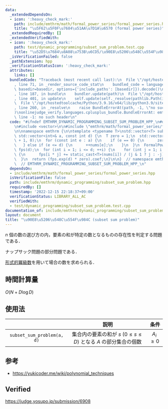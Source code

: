 ```yaml
---
data:
  _extendedDependsOn:
  - icon: ':heavy_check_mark:'
    path: include/emthrm/math/formal_power_series/formal_power_series.hpp
    title: "\u5F62\u5F0F\u7684\u51AA\u7D1A\u6570 (formal power series)"
  _extendedRequiredBy: []
  _extendedVerifiedWith:
  - icon: ':heavy_check_mark:'
    path: test/dynamic_programming/subset_sum_problem.test.cpp
    title: "\u52D5\u7684\u8A08\u753B\u6CD5/\u90E8\u5206\u548C\u554F\u984C"
  _isVerificationFailed: false
  _pathExtension: hpp
  _verificationStatusIcon: ':heavy_check_mark:'
  attributes:
    links: []
  bundledCode: "Traceback (most recent call last):\n  File \"/opt/hostedtoolcache/Python/3.9.16/x64/lib/python3.9/site-packages/onlinejudge_verify/documentation/build.py\"\
    , line 71, in _render_source_code_stat\n    bundled_code = language.bundle(stat.path,\
    \ basedir=basedir, options={'include_paths': [basedir]}).decode()\n  File \"/opt/hostedtoolcache/Python/3.9.16/x64/lib/python3.9/site-packages/onlinejudge_verify/languages/cplusplus.py\"\
    , line 187, in bundle\n    bundler.update(path)\n  File \"/opt/hostedtoolcache/Python/3.9.16/x64/lib/python3.9/site-packages/onlinejudge_verify/languages/cplusplus_bundle.py\"\
    , line 401, in update\n    self.update(self._resolve(pathlib.Path(included), included_from=path))\n\
    \  File \"/opt/hostedtoolcache/Python/3.9.16/x64/lib/python3.9/site-packages/onlinejudge_verify/languages/cplusplus_bundle.py\"\
    , line 260, in _resolve\n    raise BundleErrorAt(path, -1, \"no such header\"\
    )\nonlinejudge_verify.languages.cplusplus_bundle.BundleErrorAt: emthrm/math/formal_power_series/formal_power_series.hpp:\
    \ line -1: no such header\n"
  code: "#ifndef EMTHRM_DYNAMIC_PROGRAMMING_SUBSET_SUM_PROBLEM_HPP_\n#define EMTHRM_DYNAMIC_PROGRAMMING_SUBSET_SUM_PROBLEM_HPP_\n\
    \n#include <vector>\n\n#include \"emthrm/math/formal_power_series/formal_power_series.hpp\"\
    \n\nnamespace emthrm {\n\ntemplate <typename T>\nstd::vector<T> subset_sum_problem(const\
    \ std::vector<int>& a, const int d) {\n  T zero = 1;\n  std::vector<int> nums(d\
    \ + 1, 0);\n  for (const int e : a) {\n    if (e == 0) {\n      zero *= 2;\n \
    \   } else if (e <= d) {\n      ++nums[e];\n    }\n  }\n  FormalPowerSeries<T>\
    \ fps(d);\n  for (int i = 1; i <= d; ++i) {\n    for (int j = 1; i * j <= d; ++j)\
    \ {\n      fps[i * j] += static_cast<T>(nums[i]) / (j & 1 ? j : -j);\n    }\n\
    \  }\n  return (fps.exp(d) * zero).coef;\n}\n\n}  // namespace emthrm\n\n#endif\
    \  // EMTHRM_DYNAMIC_PROGRAMMING_SUBSET_SUM_PROBLEM_HPP_\n"
  dependsOn:
  - include/emthrm/math/formal_power_series/formal_power_series.hpp
  isVerificationFile: false
  path: include/emthrm/dynamic_programming/subset_sum_problem.hpp
  requiredBy: []
  timestamp: '2022-12-15 22:18:37+09:00'
  verificationStatus: LIBRARY_ALL_AC
  verifiedWith:
  - test/dynamic_programming/subset_sum_problem.test.cpp
documentation_of: include/emthrm/dynamic_programming/subset_sum_problem.hpp
layout: document
title: "\u90E8\u5206\u548C\u554F\u984C (subset sum problem)"
---
```


$n$ 個の数の選び方の内，要素の和が特定の数となるものの存在性を判定する問題である．

ナップサック問題の部分問題である．

[形式的冪級数](../math/formal_power_series/formal_power_series.md)を用いて場合の数を求められる．


## 時間計算量

$O(N + D\log{D})$


## 使用法

||説明|条件|
|:--:|:--:|:--:|
|`subset_sum_problem(a, d)`|集合内の要素の和が $s$ ($0 \leq s \leq D$) となる $A$ の部分集合の個数|$A_i \geq 0$|


## 参考

- https://yukicoder.me/wiki/polynomial_techniques


## Verified

https://judge.yosupo.jp/submission/6908
